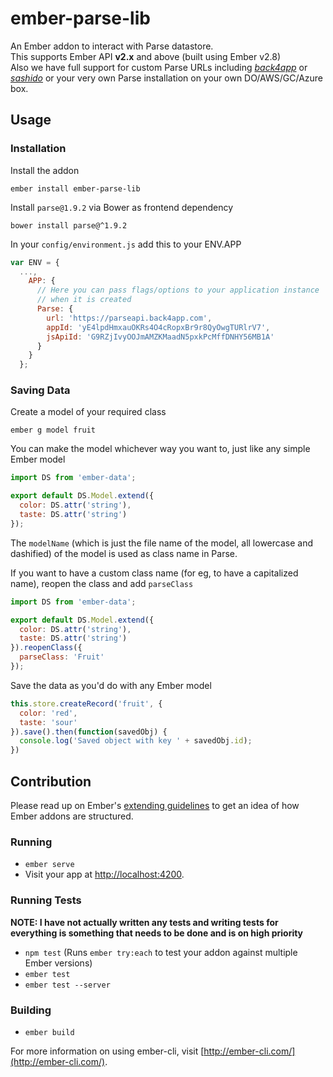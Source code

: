 # ember-parse-lib

An Ember addon to interact with Parse datastore.   
This supports Ember API **v2.x** and above (built using Ember v2.8)   
Also we have full support for custom Parse URLs including _[back4app](http://back4app.com)_ or _[sashido](http://sashido.io)_
or your very own Parse installation on your own DO/AWS/GC/Azure box. 

## Usage

### Installation

Install the addon  
```shell
ember install ember-parse-lib
```

Install `parse@1.9.2` via Bower as frontend dependency
```shell
bower install parse@^1.9.2
```

In your `config/environment.js` add this to your ENV.APP 
```javascript
var ENV = {
  ...,
    APP: {
      // Here you can pass flags/options to your application instance
      // when it is created
      Parse: {
        url: 'https://parseapi.back4app.com',
        appId: 'yE4lpdHmxauOKRs4O4cRopxBr9r8QyOwgTURlrV7',
        jsApiId: 'G9RZjIvyOOJmAMZKMaadN5pxkPcMffDNHY56MB1A'
      }
    }
  };
```

### Saving Data

Create a model of your required class 
```shell
ember g model fruit
```

You can make the model whichever way you want to, just like any
simple Ember model
```javascript
import DS from 'ember-data';

export default DS.Model.extend({
  color: DS.attr('string'),
  taste: DS.attr('string')
});

```
The `modelName` (which is just the file name of the
model, all lowercase and dashified) of the model is
used as class name in Parse.

If you want to have a custom class name (for eg,
to have a capitalized name), reopen the class
and add `parseClass`

```javascript
import DS from 'ember-data';

export default DS.Model.extend({
  color: DS.attr('string'),
  taste: DS.attr('string')
}).reopenClass({
  parseClass: 'Fruit'
});

```


Save the data as you'd do with any Ember model

```javascript
this.store.createRecord('fruit', {
  color: 'red',
  taste: 'sour'
}).save().then(function(savedObj) {
  console.log('Saved object with key ' + savedObj.id);
})
```
## Contribution

Please read up on Ember's [extending guidelines](https://ember-cli.com/extending/) to get an idea of how
Ember addons are structured.

### Running

* `ember serve`
* Visit your app at [http://localhost:4200](http://localhost:4200).

### Running Tests

**NOTE: I have not actually written any tests and 
writing tests for everything is something that needs to be 
done and is on high priority**

* `npm test` (Runs `ember try:each` to test your addon against multiple Ember versions)
* `ember test`
* `ember test --server`

### Building

* `ember build`

For more information on using ember-cli, visit [http://ember-cli.com/](http://ember-cli.com/).
